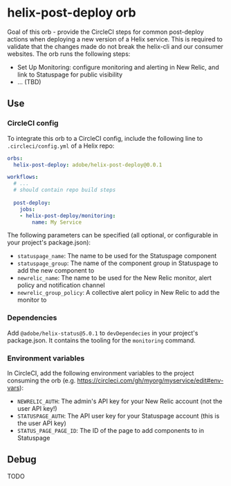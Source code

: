 # helix-post-deploy orb

Goal of this orb - provide the CircleCI steps for common post-deploy actions when deploying a new version of a Helix service. This is required to validate that the changes made do not break the helix-cli and our consumer websites. The orb runs the following steps:

* Set Up Monitoring: configure monitoring and alerting in New Relic, and link to Statuspage for public visibility
* ... (TBD)

## Use

### CircleCI config

To integrate this orb to a CircleCI config, include the following line to `.circleci/config.yml` of a Helix repo:

```yml
orbs:
  helix-post-deploy: adobe/helix-post-deploy@0.0.1

workflows:
  # ...
  # should contain repo build steps
  
  post-deploy:
    jobs:
    - helix-post-deploy/monitoring:
        name: My Service
```
The following parameters can be specified (all optional, or configurable in your project's package.json):
- `statuspage_name`: The name to be used for the Statuspage component
- `statuspage_group`: The name of the component group in Statuspage to add the new component to 
- `newrelic_name`: The name to be used for the New Relic monitor, alert policy and notification channel
- `newrelic_group_policy`: A collective alert policy in New Relic to add the monitor to

### Dependencies

Add `@adobe/helix-status@5.0.1` to `devDependecies` in your project's package.json. It contains the tooling for the `monitoring` command.

### Environment variables

In CircleCI, add the following environment variables to the project consuming the orb (e.g. https://circleci.com/gh/myorg/myservice/edit#env-vars):
  - `NEWRELIC_AUTH`: The admin's API key for your New Relic account (not the user API key!)
  - `STATUSPAGE_AUTH`: The API user key for your Statuspage account (this is the user API key)
  - `STATUS_PAGE_PAGE_ID`: The ID of the page to add components to in Statuspage

## Debug

TODO

